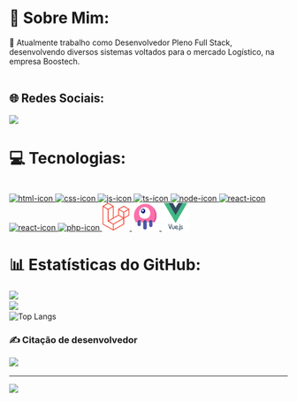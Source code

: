 # 💫 Sobre Mim:
🔭 Atualmente trabalho como Desenvolvedor Pleno Full Stack, desenvolvendo diversos sistemas voltados para o mercado Logístico, na empresa Boostech.<br><br>


## 🌐 Redes Sociais:
<div>
   <a href="https://www.linkedin.com/in/vinicius-josé-dev/" target="_blank"><img src="https://img.shields.io/badge/-LinkedIn-%230077B5?style=for-the-badge&logo=linkedin&logoColor=white"></a>
</div>

# 💻 Tecnologias:
<div stile="display:inline-block"><br>
    <a href="https://developer.mozilla.org/pt-BR/docs/Web/HTML">
      <img style="height:50px; width:50px;" alt="html-icon" src="https://cdn.jsdelivr.net/gh/devicons/devicon/icons/html5/html5-original-wordmark.svg" />
    </a>
        <a href="https://developer.mozilla.org/pt-BR/docs/Web/CSS">
    <img style="height:50px; width:50px;" alt="css-icon" src="https://cdn.jsdelivr.net/gh/devicons/devicon/icons/css3/css3-original-wordmark.svg" />
      </a>    
    <a href="https://developer.mozilla.org/pt-BR/docs/Web/JavaScript">
    <img style="height:50px; width:50px;" alt="js-icon" src="https://cdn.jsdelivr.net/gh/devicons/devicon/icons/javascript/javascript-original.svg" />
      </a> 
      <a href="https://www.typescriptlang.org/">
    <img style="height:50px; width:50px;" alt="ts-icon" src="https://cdn.jsdelivr.net/gh/devicons/devicon/icons/typescript/typescript-original.svg" />
      </a> 
       <a href="https://nodejs.dev/learn">
    <img style="height:50px; width:50px;" alt="node-icon" src="https://cdn.jsdelivr.net/gh/devicons/devicon/icons/nodejs/nodejs-original.svg" />
      </a>  
      <a href="https://reactjs.org/">
   <img style="height:50px; width:50px;" alt="react-icon" src="https://cdn.jsdelivr.net/gh/devicons/devicon/icons/react/react-original.svg" />
        </a>
      <a href="https://alpinejs.dev/">
   <img style="height:50px; width:50px;" alt="react-icon" src="https://cdn.jsdelivr.net/gh/devicons/devicon/icons/alpinejs/alpinejs-original.svg" />
        </a>
        <a href="https://www.php.net/docs.php">
   <img style="height:50px; width:50px;" alt="php-icon" src="https://cdn.jsdelivr.net/gh/devicons/devicon/icons/php/php-original.svg" />
        </a>
        <a href="https://laravel.com/">
   <img style="height:50px; width:50px;" alt="laravel-icon" src="https://github.com/devicons/devicon/blob/master/icons/laravel/laravel-original.svg" />
        </a>     
        <a href="https://laravel-livewire.com/">
   <img style="height:50px; width:50px;" alt="laravel-icon" src="https://github.com/devicons/devicon/blob/master/icons/livewire/livewire-original.svg" />
        </a>     
        <a href="https://laravel-livewire.com/">
   <img style="height:50px; width:50px;" alt="vuejs-icon" src="https://github.com/devicons/devicon/blob/master/icons/vuejs/vuejs-original-wordmark.svg" />
        </a>     
  </div>


# 📊 Estatísticas do GitHub:
![](https://github-readme-stats.vercel.app/api?username=Vinicius-1307&theme=dark&hide_border=false&include_all_commits=false&count_private=false&locale=pt-br)<br/>
![](https://github-readme-streak-stats.herokuapp.com/?user=Vinicius-1307a&theme=dark&hide_border=false&locale=pt-br)<br/>
![Top Langs](https://github-readme-stats.vercel.app/api/top-langs/?username=Vinicius-1307&langs_count=8&theme=dark&hide_border=false&include_all_commits=false&count_private=false&layout=compact&locale=pt-br)

### ✍️ Citação de desenvolvedor
![](https://quotes-github-readme.vercel.app/api?type=horizontal&theme=radical)

---
[![](https://visitcount.itsvg.in/api?id=Vinicius-1307&icon=0&color=0)](https://visitcount.itsvg.in)

<!-- Proudly created with GPRM ( https://gprm.itsvg.in ) -->
